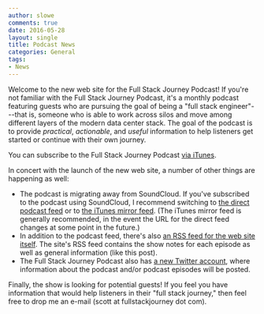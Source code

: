 ```yaml
---
author: slowe
comments: true
date: 2016-05-28
layout: single
title: Podcast News
categories: General
tags:
- News
---
```


Welcome to the new web site for the Full Stack Journey Podcast! If you're not familiar with the Full Stack Journey Podcast, it's a monthly podcast featuring guests who are pursuing the goal of being a "full stack engineer"---that is, someone who is able to work across silos and move among different layers of the modern data center stack. The goal of the podcast is to provide _practical_, _actionable_, and _useful_ information to help listeners get started or continue with their own journey.

You can subscribe to the Full Stack Journey Podcast [via iTunes][link-5].

In concert with the launch of the new web site, a number of other things are happening as well:

* The podcast is migrating away from SoundCloud. If you've subscribed to the podcast using SoundCloud, I recommend switching to [the direct podcast feed][link-1] or to [the iTunes mirror feed][link-2]. (The iTunes mirror feed is generally recommended, in the event the URL for the direct feed changes at some point in the future.)
* In addition to the podcast feed, there's also [an RSS feed for the web site itself][link-4]. The site's RSS feed contains the show notes for each episode as well as general information (like this post).
* The Full Stack Journey Podcast also has [a new Twitter account][link-3], where information about the podcast and/or podcast episodes will be posted.

Finally, the show is looking for potential guests! If you feel you have information that would help listeners in their "full stack journey," then feel free to drop me an e-mail (scott at fullstackjourney dot com).



[link-1]: http://fullstackjourney.com/podcast.xml
[link-2]: https://pcr.apple.com/id1073172158
[link-3]: https://twitter.com/fsjpodcast
[link-4]: http://fullstackjourney.com/feed.xml
[link-5]: https://itunes.apple.com/us/podcast/full-stack-journey/id1073172158?mt=2
